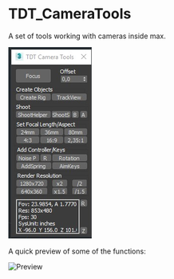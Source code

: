 # TDT_CameraTools
A set of tools working with cameras inside max.


![UI](https://github.com/3dtrooper/TDT_CameraTools/blob/master/camtoolsui.jpg "UI")

A quick preview of some of the functions:

![Preview](https://github.com/3dtrooper/TDT_CameraTools/blob/master/TDT_CamTools.gif "Preview")

